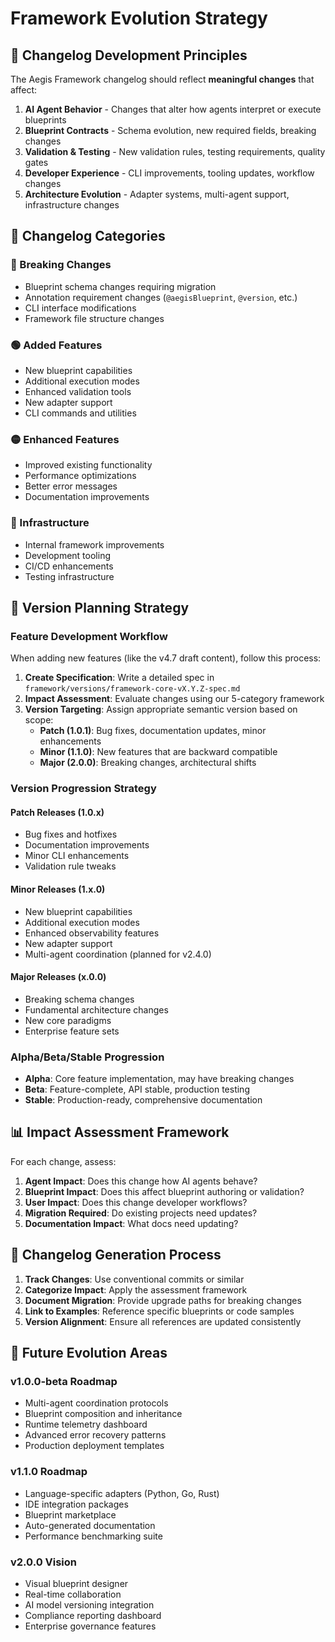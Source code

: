 # Framework Evolution Strategy

## 🎯 Changelog Development Principles

The Aegis Framework changelog should reflect **meaningful changes** that affect:

1. **AI Agent Behavior** - Changes that alter how agents interpret or execute blueprints
2. **Blueprint Contracts** - Schema evolution, new required fields, breaking changes
3. **Validation & Testing** - New validation rules, testing requirements, quality gates
4. **Developer Experience** - CLI improvements, tooling updates, workflow changes
5. **Architecture Evolution** - Adapter systems, multi-agent support, infrastructure changes

## 📝 Changelog Categories

### 🔴 Breaking Changes
- Blueprint schema changes requiring migration
- Annotation requirement changes (`@aegisBlueprint`, `@version`, etc.)
- CLI interface modifications
- Framework file structure changes

### 🟢 Added Features
- New blueprint capabilities
- Additional execution modes
- Enhanced validation tools
- New adapter support
- CLI commands and utilities

### 🟡 Enhanced Features
- Improved existing functionality
- Performance optimizations
- Better error messages
- Documentation improvements

### 🔵 Infrastructure
- Internal framework improvements
- Development tooling
- CI/CD enhancements
- Testing infrastructure

## 🚀 Version Planning Strategy

### Feature Development Workflow

When adding new features (like the v4.7 draft content), follow this process:

1. **Create Specification**: Write a detailed spec in `framework/versions/framework-core-vX.Y.Z-spec.md`
2. **Impact Assessment**: Evaluate changes using our 5-category framework
3. **Version Targeting**: Assign appropriate semantic version based on scope:
   - **Patch (1.0.1)**: Bug fixes, documentation updates, minor enhancements
   - **Minor (1.1.0)**: New features that are backward compatible
   - **Major (2.0.0)**: Breaking changes, architectural shifts

### Version Progression Strategy

#### Patch Releases (1.0.x)
- Bug fixes and hotfixes
- Documentation improvements
- Minor CLI enhancements
- Validation rule tweaks

#### Minor Releases (1.x.0)  
- New blueprint capabilities
- Additional execution modes
- Enhanced observability features
- New adapter support
- Multi-agent coordination (planned for v2.4.0)

#### Major Releases (x.0.0)
- Breaking schema changes
- Fundamental architecture changes
- New core paradigms
- Enterprise feature sets

### Alpha/Beta/Stable Progression

- **Alpha**: Core feature implementation, may have breaking changes
- **Beta**: Feature-complete, API stable, production testing
- **Stable**: Production-ready, comprehensive documentation

## 📊 Impact Assessment Framework

For each change, assess:

1. **Agent Impact**: Does this change how AI agents behave?
2. **Blueprint Impact**: Does this affect blueprint authoring or validation?
3. **User Impact**: Does this change developer workflows?
4. **Migration Required**: Do existing projects need updates?
5. **Documentation Impact**: What docs need updating?

## 🔄 Changelog Generation Process

1. **Track Changes**: Use conventional commits or similar
2. **Categorize Impact**: Apply the assessment framework
3. **Document Migration**: Provide upgrade paths for breaking changes
4. **Link to Examples**: Reference specific blueprints or code samples
5. **Version Alignment**: Ensure all references are updated consistently

## 🎨 Future Evolution Areas

### v1.0.0-beta Roadmap
- Multi-agent coordination protocols
- Blueprint composition and inheritance
- Runtime telemetry dashboard
- Advanced error recovery patterns
- Production deployment templates

### v1.1.0 Roadmap
- Language-specific adapters (Python, Go, Rust)
- IDE integration packages
- Blueprint marketplace
- Auto-generated documentation
- Performance benchmarking suite

### v2.0.0 Vision
- Visual blueprint designer
- Real-time collaboration
- AI model versioning integration
- Compliance reporting dashboard
- Enterprise governance features
